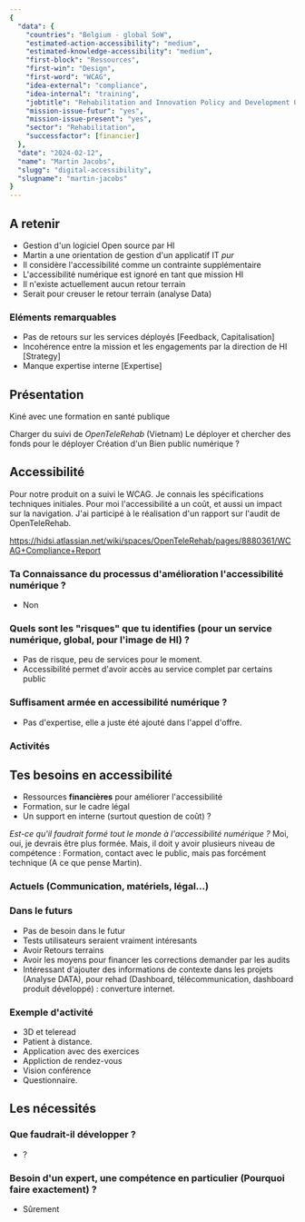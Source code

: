 ```yaml
---
{
  "data": {
    "countries": "Belgium - global SoW",
    "estimated-action-accessibility": "medium",
    "estimated-knowledge-accessibility": "medium",
    "first-block": "Ressources",
    "first-win": "Design",
    "first-word": "WCAG",
    "idea-external": "compliance",
    "idea-internal": "training",
    "jobtitle": "Rehabilitation and Innovation Policy and Development Officer",
    "mission-issue-futur": "yes",
    "mission-issue-present": "yes",
    "sector": "Rehabilitation",
    "successfactor": [financier]
  },
  "date": "2024-02-12",
  "name": "Martin Jacobs",
  "slugg": "digital-accessibility",
  "slugname": "martin-jacobs"
}
---
```


## A retenir

 - Gestion d'un logiciel Open source par HI
 - Martin a une orientation de gestion d'un applicatif IT *pur*
 - Il considère l'accessibilité comme un contrainte supplémentaire
 - L'accessibilité numérique est ignoré en tant que mission HI
 - Il n'existe actuellement aucun retour terrain 
 - Serait pour creuser le retour terrain (analyse Data)

### Eléments remarquables
 
 - Pas de retours sur les services déployés [Feedback, Capitalisation]
 - Incohérence entre la mission et les engagements par la direction de HI [Strategy]
 - Manque expertise interne [Expertise]

## Présentation

Kiné avec une formation en santé publique

Charger du suivi de *OpenTeleRehab* (Vietnam)
Le déployer et chercher des fonds pour le déployer
Création d'un Bien public numérique ?

## Accessibilité

Pour notre produit on a suivi le WCAG. Je connais les spécifications techniques initiales.
Pour moi l'accessibilité a un coût, et aussi un impact sur la navigation. J'ai participé à le réalisation d'un rapport sur l'audit de OpenTeleRehab. 

https://hidsi.atlassian.net/wiki/spaces/OpenTeleRehab/pages/8880361/WCAG+Compliance+Report

### Ta Connaissance du processus d'amélioration l'accessibilité numérique ?

 - Non

### Quels sont les "risques" que tu identifies (pour un service numérique, global, pour l'image de HI) ?

 - Pas de risque, peu de services pour le moment.
 - Accessibilité permet d'avoir accès au service complet par certains public 

### Suffisament armée en accessibilité numérique ?

 - Pas d'expertise, elle a juste été ajouté dans l'appel d'offre.

### Activités

## Tes besoins en accessibilité

 - Ressources **financières** pour améliorer l'accessibilité
 - Formation, sur le cadre légal
 - Un support en interne (surtout question de coût) ?

*Est-ce qu'il faudrait formé tout le monde à l'accessibilité numérique ?*
Moi, oui, je devrais être plus formée. Mais, il doit y avoir plusieurs niveau de compétence :
Formation, contact avec le public, mais pas forcément technique (A ce que pense Martin).

### Actuels (Communication, matériels, légal...)

### Dans le futurs

 - Pas de besoin dans le futur
 - Tests utilisateurs seraient vraiment intéresants
 - Avoir Retours terrains
 - Avoir les moyens pour financer les corrections demander par les audits
 - Intéressant d'ajouter des informations de contexte dans les projets (Analyse DATA), pour rehad (Dashboard, télécommunication, dashboard produit développé) : converture internet. 

### Exemple d'activité

 - 3D et teleread
 - Patient à distance.
 - Application avec des exercices
 - Appliction de rendez-vous
 - Vision conférence
 - Questionnaire.

## Les nécessités

### Que faudrait-il développer ?
 
 - ?

### Besoin d'un expert, une compétence en particulier (Pourquoi faire exactement) ?

 - Sûrement


 